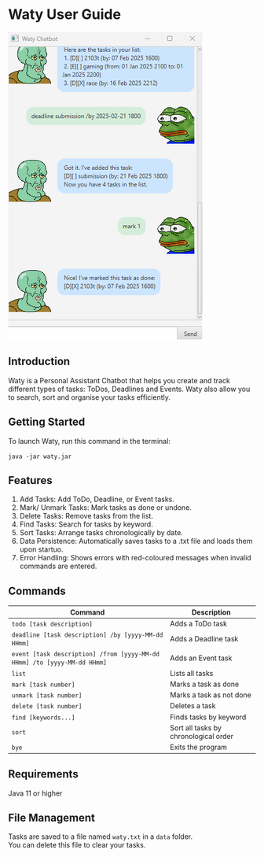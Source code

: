 # Waty User Guide
![Screenshot of Ui](Ui.png)

## Introduction
Waty is a Personal Assistant Chatbot that helps you create and track different types
of tasks: ToDos, Deadlines and Events. Waty also allow you to search, sort and 
organise your tasks efficiently.

## Getting Started
To launch Waty, run this command in the terminal:
```
java -jar waty.jar
```

## Features
1. Add Tasks: Add ToDo, Deadline, or Event tasks.
2. Mark/ Unmark Tasks: Mark tasks as done or undone.
3. Delete Tasks: Remove tasks from the list.
4. Find Tasks: Search for tasks by keyword.
5. Sort Tasks: Arrange tasks chronologically by date.
6. Data Persistence: Automatically saves tasks to a .txt file and loads them upon startuo.
7. Error Handling: Shows errors with red-coloured messages when invalid commands are entered.

## Commands
<table>
  <thead>
    <tr>
      <th>Command</th>
      <th>Description</th>
    </tr>
  </thead>
  <tbody>
    <tr>
      <td><code>todo [task description]</code></td>
      <td>Adds a ToDo task</td>
    </tr>
    <tr>
      <td><code>deadline [task description] /by [yyyy-MM-dd HHmm]</code></td>
      <td>Adds a Deadline task</td>
    </tr>
    <tr>
      <td><code>event [task description] /from [yyyy-MM-dd HHmm] /to [yyyy-MM-dd HHmm]</code></td>
      <td>Adds an Event task</td>
    </tr>
    <tr>
      <td><code>list</code></td>
      <td>Lists all tasks</td>
    </tr>
    <tr>
      <td><code>mark [task number]</code></td>
      <td>Marks a task as done</td>
    </tr>
    <tr>
      <td><code>unmark [task number]</code></td>
      <td>Marks a task as not done</td>
    </tr>
    <tr>
      <td><code>delete [task number]</code></td>
      <td>Deletes a task</td>
    </tr>
    <tr>
      <td><code>find [keywords...]</code></td>
      <td>Finds tasks by keyword</td>
    </tr>
    <tr>
      <td><code>sort</code></td>
      <td>Sort all tasks by chronological order</td>
    </tr>
    <tr>
      <td><code>bye</code></td>
      <td>Exits the program</td>
    </tr>
  </tbody>
</table>


## Requirements
Java 11 or higher

## File Management
Tasks are saved to a file named `waty.txt` in a `data` folder.  
You can delete this file to clear your tasks.